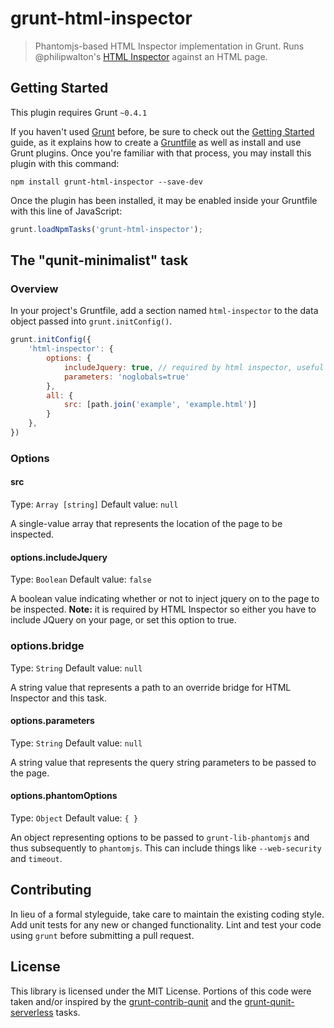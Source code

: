 # grunt-html-inspector

> Phantomjs-based HTML Inspector implementation in Grunt. Runs @philipwalton's [HTML Inspector](https://github.com/philipwalton/html-inspector) against an HTML page.

## Getting Started
This plugin requires Grunt `~0.4.1`

If you haven't used [Grunt](http://gruntjs.com/) before, be sure to check out the [Getting Started](http://gruntjs.com/getting-started) guide, as it explains how to create a [Gruntfile](http://gruntjs.com/sample-gruntfile) as well as install and use Grunt plugins. Once you're familiar with that process, you may install this plugin with this command:

```shell
npm install grunt-html-inspector --save-dev
```

Once the plugin has been installed, it may be enabled inside your Gruntfile with this line of JavaScript:

```js
grunt.loadNpmTasks('grunt-html-inspector');
```

## The "qunit-minimalist" task

### Overview
In your project's Gruntfile, add a section named `html-inspector` to the data object passed into `grunt.initConfig()`.

```js
grunt.initConfig({
    'html-inspector': {
		options: {
			includeJquery: true, // required by html inspector, useful if you're not using jquery
            parameters: 'noglobals=true'
        },
        all: {
			src: [path.join('example', 'example.html')]
        }
    },
})
```

### Options

#### src
Type: `Array [string]`
Default value: `null`

A single-value array that represents the location of the page to be inspected.

#### options.includeJquery
Type: `Boolean`
Default value: `false`

A boolean value indicating whether or not to inject jquery on to the page to be inspected. **Note:**  it is required by HTML Inspector so either you have to include JQuery on your page, or set this option to true.

### options.bridge
Type: `String`
Default value: `null`

A string value that represents a path to an override bridge for HTML Inspector and this task.

#### options.parameters
Type: `String`
Default value: `null`

A string value that represents the query string parameters to be passed to the page.

#### options.phantomOptions
Type: `Object`
Default value: `{ }`

An object representing options to be passed to `grunt-lib-phantomjs` and thus subsequently to `phantomjs`. This can include things like `--web-security` and `timeout`.

## Contributing
In lieu of a formal styleguide, take care to maintain the existing coding style. Add unit tests for any new or changed functionality. Lint and test your code using `grunt` before submitting a pull request.

## License
This library is licensed under the MIT License. Portions of this code were taken and/or inspired by the [grunt-contrib-qunit](https://github.com/gruntjs/grunt-contrib-qunit) and the [grunt-qunit-serverless](https://github.com/jgable/grunt-qunit-serverless) tasks.
